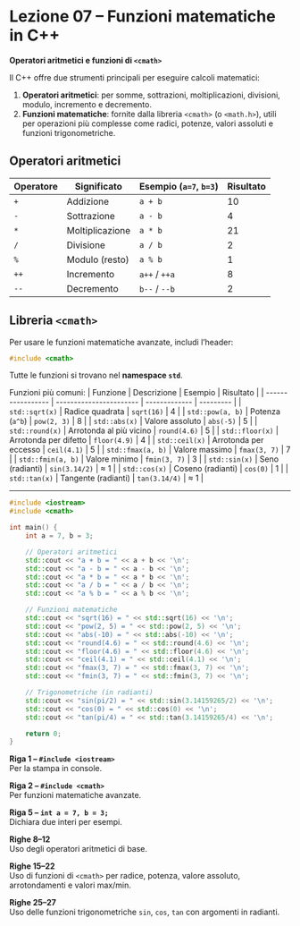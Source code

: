 # Lezione 07 – Funzioni matematiche in C++

**Operatori aritmetici e funzioni di `<cmath>`**


Il C++ offre due strumenti principali per eseguire calcoli matematici:

1. **Operatori aritmetici**: per somme, sottrazioni, moltiplicazioni, divisioni, modulo, incremento e decremento.
2. **Funzioni matematiche**: fornite dalla libreria `<cmath>` (o `<math.h>`), utili per operazioni più complesse come radici, potenze, valori assoluti e funzioni trigonometriche.

## Operatori aritmetici

| Operatore | Significato     | Esempio (`a=7`, `b=3`) | Risultato |
| --------- | --------------- | ---------------------- | --------- |
| `+`       | Addizione       | `a + b`                | 10        |
| `-`       | Sottrazione     | `a - b`                | 4         |
| `*`       | Moltiplicazione | `a * b`                | 21        |
| `/`       | Divisione       | `a / b`                | 2         |
| `%`       | Modulo (resto)  | `a % b`                | 1         |
| `++`      | Incremento      | `a++` / `++a`          | 8         |
| `--`      | Decremento      | `b--` / `--b`          | 2         |


## Libreria `<cmath>`

Per usare le funzioni matematiche avanzate, includi l’header:

```cpp
#include <cmath>
```

Tutte le funzioni si trovano nel **namespace `std`**.

Funzioni più comuni:
| Funzione          | Descrizione             | Esempio       | Risultato |
| ----------------- | ----------------------- | ------------- | --------- |
| `std::sqrt(x)`    | Radice quadrata         | `sqrt(16)`    | 4         |
| `std::pow(a, b)`  | Potenza (`a^b`)         | `pow(2, 3)`   | 8         |
| `std::abs(x)`     | Valore assoluto         | `abs(-5)`     | 5         |
| `std::round(x)`   | Arrotonda al più vicino | `round(4.6)`  | 5         |
| `std::floor(x)`   | Arrotonda per difetto   | `floor(4.9)`  | 4         |
| `std::ceil(x)`    | Arrotonda per eccesso   | `ceil(4.1)`   | 5         |
| `std::fmax(a, b)` | Valore massimo          | `fmax(3, 7)`  | 7         |
| `std::fmin(a, b)` | Valore minimo           | `fmin(3, 7)`  | 3         |
| `std::sin(x)`     | Seno (radianti)         | `sin(3.14/2)` | ≈ 1       |
| `std::cos(x)`     | Coseno (radianti)       | `cos(0)`      | 1         |
| `std::tan(x)`     | Tangente (radianti)     | `tan(3.14/4)` | ≈ 1       |

---

```cpp
#include <iostream>
#include <cmath>

int main() {
    int a = 7, b = 3;

    // Operatori aritmetici
    std::cout << "a + b = " << a + b << '\n';
    std::cout << "a - b = " << a - b << '\n';
    std::cout << "a * b = " << a * b << '\n';
    std::cout << "a / b = " << a / b << '\n';
    std::cout << "a % b = " << a % b << '\n';

    // Funzioni matematiche
    std::cout << "sqrt(16) = " << std::sqrt(16) << '\n';
    std::cout << "pow(2, 5) = " << std::pow(2, 5) << '\n';
    std::cout << "abs(-10) = " << std::abs(-10) << '\n';
    std::cout << "round(4.6) = " << std::round(4.6) << '\n';
    std::cout << "floor(4.6) = " << std::floor(4.6) << '\n';
    std::cout << "ceil(4.1) = " << std::ceil(4.1) << '\n';
    std::cout << "fmax(3, 7) = " << std::fmax(3, 7) << '\n';
    std::cout << "fmin(3, 7) = " << std::fmin(3, 7) << '\n';

    // Trigonometriche (in radianti)
    std::cout << "sin(pi/2) = " << std::sin(3.14159265/2) << '\n';
    std::cout << "cos(0) = " << std::cos(0) << '\n';
    std::cout << "tan(pi/4) = " << std::tan(3.14159265/4) << '\n';

    return 0;
}
```

**Riga 1 – `#include <iostream>`**  
Per la stampa in console.

**Riga 2 – `#include <cmath>`**  
Per funzioni matematiche avanzate.

**Riga 5 – `int a = 7, b = 3;`**  
Dichiara due interi per esempi.

**Righe 8–12**  
Uso degli operatori aritmetici di base.

**Righe 15–22**  
Uso di funzioni di `<cmath>` per radice, potenza, valore assoluto, arrotondamenti e valori max/min.

**Righe 25–27**  
Uso delle funzioni trigonometriche `sin`, `cos`, `tan` con argomenti in radianti.

